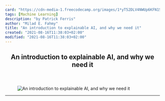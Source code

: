 ```yaml
---
card: "https://cdn-media-1.freecodecamp.org/images/1*yT52DLV4NWUp6KFN1S2Qxg.png"
tags: [Machine Learning]
description: "by Patrick Ferris"
author: "Milad E. Fahmy"
title: "An introduction to explainable AI, and why we need it"
created: "2021-08-16T11:38:03+02:00"
modified: "2021-08-16T11:38:03+02:00"
---
```

<div class="site-wrapper">
<main id="site-main" class="site-main outer">
<div class="inner">
<article class="post-full post tag-machine-learning tag-artificial-intelligence tag-future tag-technology tag-data-science ">
<header class="post-full-header">
<h1 class="post-full-title">An introduction to explainable AI, and why we need it</h1>
</header>
<figure class="post-full-image">
<picture>
<source media="(max-width: 700px)" sizes="1px" srcset="data:image/gif;base64,R0lGODlhAQABAIAAAAAAAP///yH5BAEAAAAALAAAAAABAAEAAAIBRAA7 1w">
<source media="(min-width: 701px)" sizes="(max-width: 800px) 400px,
(max-width: 1170px) 700px,
1400px" srcset="https://cdn-media-1.freecodecamp.org/images/1*yT52DLV4NWUp6KFN1S2Qxg.png 300w,
https://cdn-media-1.freecodecamp.org/images/1*yT52DLV4NWUp6KFN1S2Qxg.png 600w,
https://cdn-media-1.freecodecamp.org/images/1*yT52DLV4NWUp6KFN1S2Qxg.png 1000w,
https://cdn-media-1.freecodecamp.org/images/1*yT52DLV4NWUp6KFN1S2Qxg.png 2000w">
<img onerror="this.style.display='none'" src="https://cdn-media-1.freecodecamp.org/images/1*yT52DLV4NWUp6KFN1S2Qxg.png" alt="An introduction to explainable AI, and why we need it">
</picture>
</figure>
<section class="post-full-content">
<div class="post-content medium-migrated-article">
</div>
<hr>
</section>
</article>
</div>
</main>
</div>
<!-- Google Tag Manager (noscript) -->
<!-- End Google Tag Manager (noscript) -->

